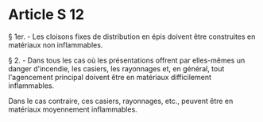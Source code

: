# Article S 12

§ 1er. - Les cloisons fixes de distribution en épis doivent être construites en matériaux non inflammables.

§ 2. - Dans tous les cas où les présentations offrent par elles-mêmes un danger d'incendie, les casiers, les rayonnages et, en général, tout l'agencement principal doivent être en matériaux difficilement inflammables.

Dans le cas contraire, ces casiers, rayonnages, etc., peuvent être en matériaux moyennement inflammables.
